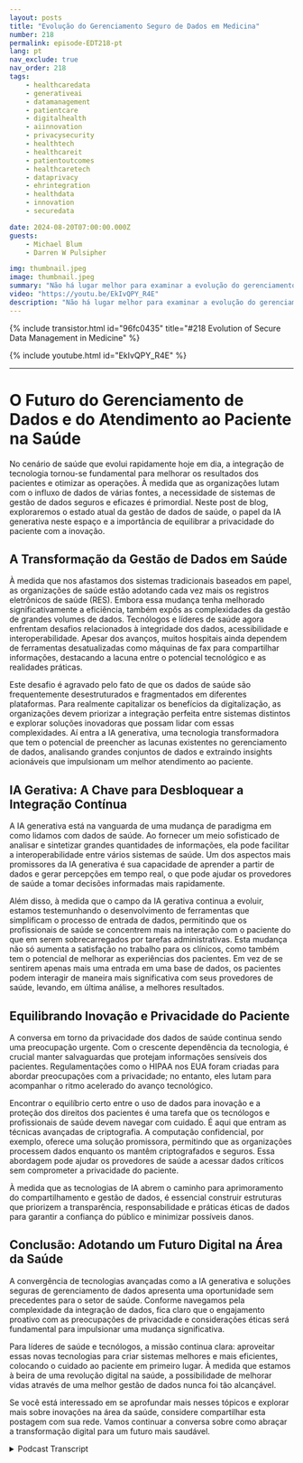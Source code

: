 ```yaml
---
layout: posts
title: "Evolução do Gerenciamento Seguro de Dados em Medicina"
number: 218
permalink: episode-EDT218-pt
lang: pt
nav_exclude: true
nav_order: 218
tags:
    - healthcaredata
    - generativeai
    - datamanagement
    - patientcare
    - digitalhealth
    - aiinnovation
    - privacysecurity
    - healthtech
    - healthcareit
    - patientoutcomes
    - healthcaretech
    - dataprivacy
    - ehrintegration
    - healthdata
    - innovation
    - securedata

date: 2024-08-20T07:00:00.000Z
guests:
    - Michael Blum
    - Darren W Pulsipher

img: thumbnail.jpeg
image: thumbnail.jpeg
summary: "Não há lugar melhor para examinar a evolução do gerenciamento de dados e da transformação digital do que a área da saúde, e nenhum convidado melhor do que um dos pioneiros da tecnologia da informação em saúde, Dr. Michael Blum. Confira a entrevista fascinante com Darren e o Dr. Michael Blum."
video: "https://youtu.be/EkIvQPY_R4E"
description: "Não há lugar melhor para examinar a evolução do gerenciamento de dados e da transformação digital do que a área da saúde, e nenhum convidado melhor do que um dos pioneiros da tecnologia da informação em saúde, Dr. Michael Blum. Confira a entrevista fascinante com Darren e o Dr. Michael Blum."
---
```


<div>
{% include transistor.html id="96fc0435" title="#218 Evolution of Secure Data Management in Medicine" %}

{% include youtube.html id="EkIvQPY_R4E" %}
</div>

---

# O Futuro do Gerenciamento de Dados e do Atendimento ao Paciente na Saúde

No cenário de saúde que evolui rapidamente hoje em dia, a integração de tecnologia tornou-se fundamental para melhorar os resultados dos pacientes e otimizar as operações. À medida que as organizações lutam com o influxo de dados de várias fontes, a necessidade de sistemas de gestão de dados seguros e eficazes é primordial. Neste post de blog, exploraremos o estado atual da gestão de dados de saúde, o papel da IA generativa neste espaço e a importância de equilibrar a privacidade do paciente com a inovação.

## A Transformação da Gestão de Dados em Saúde

À medida que nos afastamos dos sistemas tradicionais baseados em papel, as organizações de saúde estão adotando cada vez mais os registros eletrônicos de saúde (RES). Embora essa mudança tenha melhorado significativamente a eficiência, também expôs as complexidades da gestão de grandes volumes de dados. Tecnólogos e líderes de saúde agora enfrentam desafios relacionados à integridade dos dados, acessibilidade e interoperabilidade. Apesar dos avanços, muitos hospitais ainda dependem de ferramentas desatualizadas como máquinas de fax para compartilhar informações, destacando a lacuna entre o potencial tecnológico e as realidades práticas.

Este desafio é agravado pelo fato de que os dados de saúde são frequentemente desestruturados e fragmentados em diferentes plataformas. Para realmente capitalizar os benefícios da digitalização, as organizações devem priorizar a integração perfeita entre sistemas distintos e explorar soluções inovadoras que possam lidar com essas complexidades. Aí entra a IA generativa, uma tecnologia transformadora que tem o potencial de preencher as lacunas existentes no gerenciamento de dados, analisando grandes conjuntos de dados e extraindo insights acionáveis que impulsionam um melhor atendimento ao paciente.

## IA Gerativa: A Chave para Desbloquear a Integração Contínua

A IA generativa está na vanguarda de uma mudança de paradigma em como lidamos com dados de saúde. Ao fornecer um meio sofisticado de analisar e sintetizar grandes quantidades de informações, ela pode facilitar a interoperabilidade entre vários sistemas de saúde. Um dos aspectos mais promissores da IA generativa é sua capacidade de aprender a partir de dados e gerar percepções em tempo real, o que pode ajudar os provedores de saúde a tomar decisões informadas mais rapidamente.

Além disso, à medida que o campo da IA gerativa continua a evoluir, estamos testemunhando o desenvolvimento de ferramentas que simplificam o processo de entrada de dados, permitindo que os profissionais de saúde se concentrem mais na interação com o paciente do que em serem sobrecarregados por tarefas administrativas. Esta mudança não só aumenta a satisfação no trabalho para os clínicos, como também tem o potencial de melhorar as experiências dos pacientes. Em vez de se sentirem apenas mais uma entrada em uma base de dados, os pacientes podem interagir de maneira mais significativa com seus provedores de saúde, levando, em última análise, a melhores resultados.

## Equilibrando Inovação e Privacidade do Paciente

A conversa em torno da privacidade dos dados de saúde continua sendo uma preocupação urgente. Com o crescente dependência da tecnologia, é crucial manter salvaguardas que protejam informações sensíveis dos pacientes. Regulamentações como o HIPAA nos EUA foram criadas para abordar preocupações com a privacidade; no entanto, eles lutam para acompanhar o ritmo acelerado do avanço tecnológico.

Encontrar o equilíbrio certo entre o uso de dados para inovação e a proteção dos direitos dos pacientes é uma tarefa que os tecnólogos e profissionais de saúde devem navegar com cuidado. É aqui que entram as técnicas avançadas de criptografia. A computação confidencial, por exemplo, oferece uma solução promissora, permitindo que as organizações processem dados enquanto os mantêm criptografados e seguros. Essa abordagem pode ajudar os provedores de saúde a acessar dados críticos sem comprometer a privacidade do paciente.

À medida que as tecnologias de IA abrem o caminho para aprimoramento do compartilhamento e gestão de dados, é essencial construir estruturas que priorizem a transparência, responsabilidade e práticas éticas de dados para garantir a confiança do público e minimizar possíveis danos.

## Conclusão: Adotando um Futuro Digital na Área da Saúde

A convergência de tecnologias avançadas como a IA generativa e soluções seguras de gerenciamento de dados apresenta uma oportunidade sem precedentes para o setor de saúde. Conforme navegamos pela complexidade da integração de dados, fica claro que o engajamento proativo com as preocupações de privacidade e considerações éticas será fundamental para impulsionar uma mudança significativa.

Para líderes de saúde e tecnólogos, a missão continua clara: aproveitar essas novas tecnologias para criar sistemas melhores e mais eficientes, colocando o cuidado ao paciente em primeiro lugar. À medida que estamos à beira de uma revolução digital na saúde, a possibilidade de melhorar vidas através de uma melhor gestão de dados nunca foi tão alcançável.

Se você está interessado em se aprofundar mais nesses tópicos e explorar mais sobre inovações na área da saúde, considere compartilhar esta postagem com sua rede. Vamos continuar a conversa sobre como abraçar a transformação digital para um futuro mais saudável.



<details>
<summary> Podcast Transcript </summary>

<p></p>

</details>
